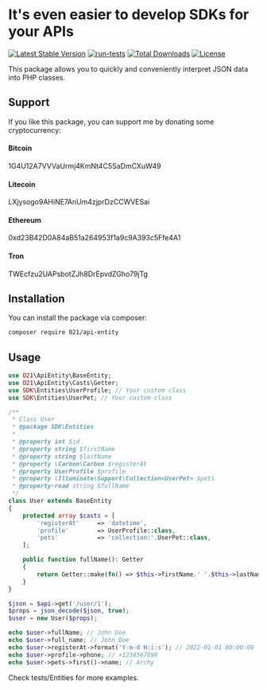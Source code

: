 # It's even easier to develop SDKs for your APIs
<a href="https://packagist.org/packages/021/api-entity"><img src="https://img.shields.io/packagist/v/021/api-entity" alt="Latest Stable Version"></a>
[![run-tests](https://github.com/021-projects/api-entity/actions/workflows/run-tests.yml/badge.svg)](https://github.com/021-projects/api-entity/actions/workflows/run-tests.yml)
<a href="https://packagist.org/packages/021/api-entity"><img src="https://img.shields.io/packagist/dt/021/api-entity" alt="Total Downloads"></a>
<a href="https://packagist.org/packages/021/api-entity"><img src="https://img.shields.io/packagist/l/021/api-entity" alt="License"></a>

This package allows you to quickly and conveniently interpret JSON data into PHP classes.

## Support
If you like this package, you can support me by donating some cryptocurrency:
#### Bitcoin
1G4U12A7VVVaUrmj4KmNt4C5SaDmCXuW49
#### Litecoin
LXjysogo9AHiNE7AnUm4zjprDzCCWVESai
#### Ethereum
0xd23B42D0A84aB51a264953f1a9c9A393c5Ffe4A1
#### Tron
TWEcfzu2UAPsbotZJh8DrEpvdZGho79jTg

## Installation
You can install the package via composer:

```bash
composer require 021/api-entity
```

## Usage
```php
use O21\ApiEntity\BaseEntity;
use O21\ApiEntity\Casts\Getter;
use SDK\Entities\UserProfile; // Your custom class
use SDK\Entities\UserPet; // Your custom class

/**
 * Class User
 * @package SDK\Entities
 *
 * @property int $id
 * @property string $firstName
 * @property string $lastName
 * @property \Carbon\Carbon $registerAt
 * @property UserProfile $profile
 * @property \Illuminate\Support\Collection<UserPet> $pets
 * @property-read string $fullName
 */
class User extends BaseEntity
{
    protected array $casts = [
        'registerAt'     => 'datetime',
        'profile'        => UserProfile::class,
        'pets'           => 'collection:'.UserPet::class,
    ];

    public function fullName(): Getter
    {
        return Getter::make(fn() => $this->firstName.' '.$this->lastName);
    }
}

$json = $api->get('/user/1');
$props = json_decode($json, true);
$user = new User($props);

echo $user->fullName; // John Doe
echo $user->full_name; // John Doe
echo $user->registerAt->format('Y-m-d H:i:s'); // 2022-01-01 00:00:00
echo $user->profile->phone; // +1234567890
echo $user->pets->first()->name; // Archy
```

Check tests/Entities for more examples.
